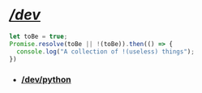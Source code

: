 # *[/dev](https://github.com/lorenzodifuccia/dev)*  
  
```javascript
let toBe = true;
Promise.resolve(toBe || !(toBe)).then(() => {
  console.log("A collection of !(useless) things");
})
```
  
* ### [/dev/python](https://github.com/lorenzodifuccia/dev/tree/master/python)
